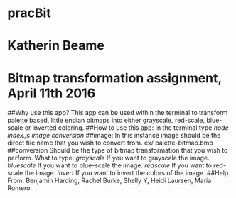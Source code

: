 # pracBit
# Katherin Beame
# Bitmap transformation assignment, April 11th 2016
##Why use this app?
This app can be used within the terminal to transform palette based, little endian bitmaps into either grayscale, red-scale, blue-scale or inverted coloring.
##How to use this app:
In the terminal type *node index.js image conversion*
##image:
In this instance image should be the direct file name that you wish to convert from.
ex/ palette-bitmap.bmp
##conversion
Should be the type of bitmap transformation that you wish to perform.
What to type:
*grayscale* If you want to grayscale the image.
*bluescale* If you want to blue-scale the image.
*redscale* If you want to red-scale the image.
*invert* If you want to invert the colors of the image.
##Help From:
Benjamin Harding,
Rachel Burke,
Shelly Y,
Heidi Laursen,
Maria Romero.
